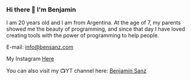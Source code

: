 ### Hi there 👋 I'm Benjamin
I am 20 years old and I am from Argentina. At the age of 7, my parents showed me the beauty of programming, and since that day I have loved creating tools with the power of programming to help people.

E-mail: info@bensanz.com

My Instagram [Here](https://www.instagram.com/bensanz182/)
 
You can also visit my 📺YT channel here: [Benjamín Sanz](https://www.youtube.com/channel/UCcM7l10nnQzwHD60q1yv-2A)

